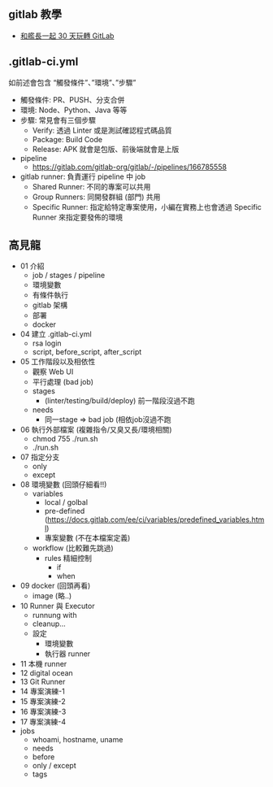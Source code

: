 ## gitlab 教學
- [和艦長一起 30 天玩轉 GitLab]


## .gitlab-ci.yml 
如前述會包含 “觸發條件”、”環境”、”步驟”
- 觸發條件: PR、PUSH、分支合併
- 環境: Node、Python、Java 等等
- 步驟: 常見會有三個步驟
  - Verify: 透過 Linter 或是測試確認程式碼品質
  - Package: Build Code
  - Release: APK 就會是包版、前後端就會是上版
- pipeline
  - https://gitlab.com/gitlab-org/gitlab/-/pipelines/166785558
- gitlab runner: 負責運行 pipeline 中 job
  - Shared Runner: 不同的專案可以共用
  - Group Runners: 同開發群組 (部門) 共用
  - Specific Runner: 指定給特定專案使用，小編在實務上也會透過 Specific Runner 來指定要發佈的環境

## 高見龍
- 01 介紹
  - job / stages / pipeline
  - 環境變數
  - 有條件執行
  - gitlab 架構
  - 部署
  - docker
- 04 建立 .gitlab-ci.yml
  - rsa login
  - script, before_script, after_script
- 05 工作階段以及相依性
  - 觀察 Web UI
  - 平行處理 (bad job)
  - stages
    -  (linter/testing/build/deploy) 前一階段沒過不跑
  - needs
    - 同一stage => bad job (相依job沒過不跑
- 06 執行外部檔案 (複雜指令/又臭又長/環境相關)
  - chmod 755 ./run.sh
  - ./run.sh
- 07 指定分支
  - only
  - except
- 08 環境變數 (回頭仔細看!!)
  - variables
    - local / golbal
    - pre-defined (https://docs.gitlab.com/ee/ci/variables/predefined_variables.html)
    - 專案變數 (不在本檔案定義)
  - workflow (比較難先跳過)
    - rules 精細控制
      - if
      - when
- 09 docker (回頭再看)
  - image (略..)
- 10 Runner 與 Executor
  - runnung with
  - cleanup...
  - 設定
    - 環境變數 
    - 執行器 runner
- 11 本機 runner
- 12 digital ocean
- 13 Git Runner
- 14 專案演練-1
- 15 專案演練-2
- 16 專案演練-3
- 17 專案演練-4
- jobs
  - whoami, hostname, uname
  - needs
  - before
  - only / except
  - tags

[和艦長一起 30 天玩轉 GitLab]:https://gitlab-book.tw/
